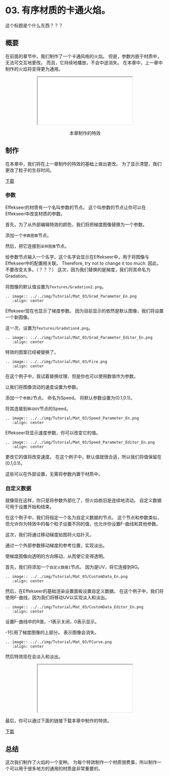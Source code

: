 # 03. 有序材质的卡通火焰。

这个标题是个什么东西？？？

## 概要

在前面的章节中，我们制作了一个卡通风格的火焰。
但是，参数内嵌于材质中，无法可交互地更改。
而且，它持续地播放，不会中途消失。
在本章中，上一章中制作的火焰将变得更为通用。

<div align="center">
<iframe src='../../Effects/viewer_en.html#Tutorials/Mat_03/Fire.efkefc'></iframe>
<p>本章制作的特效</p>
</div>

## 制作

在本章中，我们将在上一章制作的特效的基础上做出更改。
为了显示清楚，我们更改了粒子的生存时间。

<a href="../../Effects/Tutorials/Mat_03_01.zip">下载</a>

### 参数

Effekseer的材质有一个名叫参数的节点。
这个叫参数的节点让你可以在Effekseer中改变材质的参数。

首先，为了从外部编辑特效的颜色，我们将把梯度图像替换为一个参数。

添加一个`参数图像`节点。

然后，把它连接到`采样图像`节点。

给参数节点输入一个名字。这个名字会显示在Effekseer中，用于将图像与Effekseer中的配置相关联。
Therefore, try not to change it too much.
因此，不要改变太多。（？？？）
这次，因为我们替换的是梯度，我们将其命名为Gradation。

将图像的默认值设置为`Textures/Gradation2.png`。

```eval_rst
.. image:: ../../img/Tutorial/Mat_03/Grad_Parameter_En.png
   :align: center
```

Effekseer现在也显示了梯度参数。
因为目前显示的依然是默认图像，我们将设置一个新图像。

这一次，设置为`Textures/Gradation4.png`。

```eval_rst
.. image:: ../../img/Tutorial/Mat_03/Grad_Parameter_Editor_En.png
   :align: center
```

特效的图案已经被替换了。

```eval_rst
.. image:: ../../img/Tutorial/Mat_03/Fire.png
   :align: center
```

在这个例子中，我试着替换纹理，但是你也可以使用数值作为参数。

让我们将图像流动的速度设置为参数。

添加一个`参数2`节点。
命名为Speed。
将默认参数设置为(0.1,0.1)。

将其连接到`移动UV`节点的Speed。

```eval_rst
.. image:: ../../img/Tutorial/Mat_03/Speed_Parameter_En.png
   :align: center
```

Effekseer将显示速度参数，你可以改变它的值。

```eval_rst
.. image:: ../../img/Tutorial/Mat_03/Speed_Parameter_Editor_En.png
   :align: center
```

更改它的值将改变速度。
在这个例子中，默认值就很合适，所以我们将值保留在(0.1,0.1)。

这些可以在外部设置，无需将参数内置于材质中。

### 自定义数据

就像现在这样，你只是将参数外部化了，但火焰依旧是连续地流动。
自定义数据可用于设置开始和结束。

在这个例子中，我们将指定一个名为自定义数据的节点。
这个节点和参数类似，但允许你为特效中的每个粒子设置不同的值，也允许你设置F-曲线和其他参数。

这次，我们将通过移动梯度贴图将火焰扑灭。

通过一个外部参数移动梯度的参考位置，实现淡出。

使梯度图像向透明的方向移动，从而使它变得透明。

首先，我们将添加一个`自定义数据1`节点。
因为是UV，将它连接到RG。


```eval_rst
.. image:: ../../img/Tutorial/Mat_03/CustomData_En.png
   :align: center
```

然后，在Effekseer的基础渲染设置面板设置自定义数据。
在这个例子中，我们将使用F-曲线，因为我们将移动UV以实现淡入和淡出。

```eval_rst
.. image:: ../../img/Tutorial/Mat_03/CustomData_Editor_En.png
   :align: center
```

设置F-曲线中的R值，-1表示关闭，0表示显示。

-1引用了梯度图像的上部分。
表示图像会消失。

```eval_rst
.. image:: ../../img/Tutorial/Mat_03/FCurve.png
   :align: center
```

然后特效现在会淡入和淡出。

<div align="center">
<iframe src='../../Effects/viewer_en.html#Tutorials/Mat_03/Fire.efkefc'></iframe>
</div>

最后，你可以通过下面的链接下载本章中制作的特效。

<a href="../../Effects/Tutorials/Mat_03_02.zip">下载</a>

## 总结

这次我们制作了火焰的一个变种。
为每个特效制作一个材质很费事，所以制作一个可以用于很多地方的通用的材质是非常重要的。


